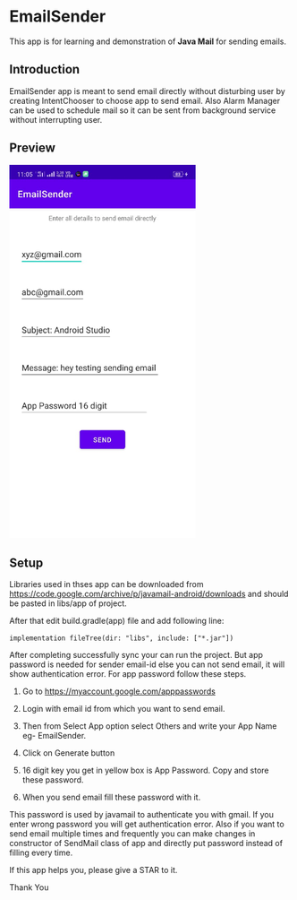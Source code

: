 # EmailSender
This app is for learning and demonstration of **Java Mail** for sending emails.

## Introduction
EmailSender app is meant to send email directly without disturbing user by creating IntentChooser to choose app to send email. Also Alarm Manager can be used to schedule mail so it can be sent from background service without interrupting user.

## Preview

<img width="333" src="https://github.com/PatelVatsalB21/EmailSender/blob/master/EmailSenderImage.jpeg"/>


## Setup

Libraries used in thses app can be downloaded from https://code.google.com/archive/p/javamail-android/downloads and should be pasted in libs/app of project. 

After that edit build.gradle(app) file and add following line:

    implementation fileTree(dir: "libs", include: ["*.jar"])
    
After completing successfully sync your can run the project. But app password is needed for sender email-id else you can not send email, it will show authentication error. For app password follow these steps.

1) Go to https://myaccount.google.com/apppasswords

2) Login with email id from which you want to send email.

3) Then from Select App option select Others and write your App Name eg- EmailSender.

4) Click on Generate button

5) 16 digit key you get in yellow box is App Password.  Copy and store these password.

6) When you send email fill these password with it.

This password is used by javamail to authenticate you with gmail. If you enter wrong password you will get authentication error. Also if you want to send email multiple times and frequently you can make changes in constructor of SendMail class of app and directly put password instead of filling every time.

If this app helps you, please give a STAR to it.

Thank You
